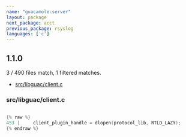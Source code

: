 ```yaml
---
name: "guacamole-server"
layout: package
next_package: acct
previous_package: rsyslog
languages: ['c']
---
```

## 1.1.0
3 / 490 files match, 1 filtered matches.

 - [src/libguac/client.c](#srclibguacclientc)

### src/libguac/client.c

```c

{% raw %}
453 |     client_plugin_handle = dlopen(protocol_lib, RTLD_LAZY);
{% endraw %}

```